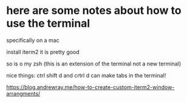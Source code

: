 
# here are some notes about how to use the terminal 
specifically on a mac

install iterm2
it is pretty good

so is o my zsh (this is an extension of the terminal not a new terminal)

nice things:
ctrl shift d and crtrl d can make tabs in the terminal!


https://blog.andrewray.me/how-to-create-custom-iterm2-window-arrangments/

